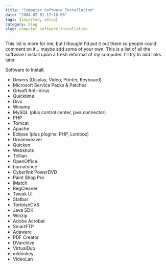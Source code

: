 ```yaml
---
title: "Computer Software Installation"
date: "2004-02-01 17:16:08"
tags: [imported, setup]
category: blog
slug: computer_software_installation
---
```


This list is more for me, but I thought I'd put it out there so people could comment on it... maybe add some of your own. This is a list of all the software I install upon a fresh reformat of my computer. I'll try to add links later.

Software to Install:

* Drivers (Display, Video, Printer, Keyboard)
* Microsoft Service Packs & Patches
* Grisoft Anti-Virus
* Quicktime
* Divx
* Winamp
* MySQL (plus control center, java connector)
* PHP
* Tomcat
* Apache
* Eclipse (plus plugins: PHP, Lomboz)
* Dreamweaver
* Quicken
* Webshots
* Trillian
* OpenOffice
* burnatonce
* Cyberlink PowerDVD
* Paint Shop Pro
* iMatch
* RegCleaner
* Tweak UI
* Statbar
* TortoiseCVS
* Java SDK
* Winzip
* Adobe Acrobat
* SmartFTP
* Adaware
* PDF Creator
* DVarchive
* VirtualDub
* mldonkey
* VideoLan
